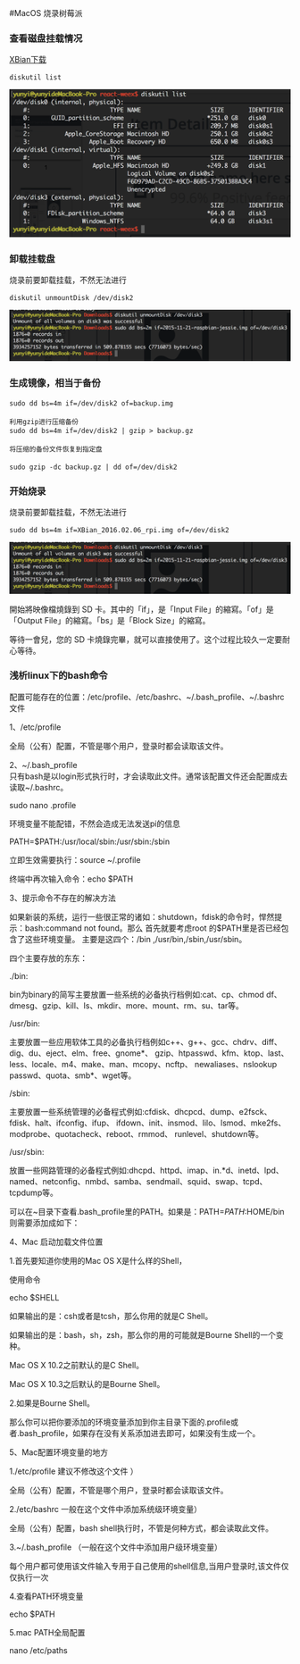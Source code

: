#MacOS 烧录树莓派

### 查看磁盘挂载情况
[XBian下载](http://download.xbian.org/release/XBian_2016.02.06_rpi.img.gz)
```
diskutil list
```
![png](../assets/raspbian/list.png)

### 卸载挂载盘
烧录前要卸载挂载，不然无法进行

```
diskutil unmountDisk /dev/disk2
```
![png](../assets/raspbian/burning.png)

### 生成镜像，相当于备份
```
sudo dd bs=4m if=/dev/disk2 of=backup.img

利用gzip进行压缩备份
sudo dd bs=4m if=/dev/disk2 | gzip > backup.gz

将压缩的备份文件恢复到指定盘

sudo gzip -dc backup.gz | dd of=/dev/disk2
```

### 开始烧录
烧录前要卸载挂载，不然无法进行

```
sudo dd bs=4m if=XBian_2016.02.06_rpi.img of=/dev/disk2
```
![png](../assets/raspbian/burning.png)


開始將映像檔燒錄到 SD 卡。其中的「if」，是「Input File」的縮寫。「of」是「Output File」的縮寫。「bs」是「Block Size」的縮寫。

﻿等待一會兒，您的 SD 卡燒錄完畢，就可以直接使用了。这个过程比较久一定要耐心等待。

### 浅析linux下的bash命令

配置可能存在的位置：/etc/profile、/etc/bashrc、~/.bash_profile、~/.bashrc文件

1、/etc/profile 

全局（公有）配置，不管是哪个用户，登录时都会读取该文件。 

2、~/.bash_profile  
只有bash是以login形式执行时，才会读取此文件。通常该配置文件还会配置成去读取~/.bashrc。

sudo nano .profile

环境变量不能配错，不然会造成无法发送pi的信息

PATH=$PATH:/usr/local/sbin:/usr/sbin:/sbin
 
立即生效需要执行：source ~/.profile

终端中再次输入命令：echo $PATH
 
3、提示命令不存在的解决方法

如果新装的系统，运行一些很正常的诸如：shutdown，fdisk的命令时，悍然提示：bash:command not found。那么
首先就要考虑root 的$PATH里是否已经包含了这些环境变量。
主要是这四个：/bin ,/usr/bin,/sbin,/usr/sbin。

四个主要存放的东东：

./bin: 

bin为binary的简写主要放置一些系统的必备执行档例如:cat、cp、chmod df、dmesg、gzip、kill、ls、mkdir、more、mount、rm、su、tar等。 

/usr/bin: 

主要放置一些应用软体工具的必备执行档例如c++、g++、gcc、chdrv、diff、dig、du、eject、elm、free、gnome*、 gzip、htpasswd、kfm、ktop、last、less、locale、m4、make、man、mcopy、ncftp、 newaliases、nslookup passwd、quota、smb*、wget等。 
  
/sbin: 

主要放置一些系统管理的必备程式例如:cfdisk、dhcpcd、dump、e2fsck、fdisk、halt、ifconfig、ifup、 ifdown、init、insmod、lilo、lsmod、mke2fs、modprobe、quotacheck、reboot、rmmod、 runlevel、shutdown等。 
  
/usr/sbin: 

放置一些网路管理的必备程式例如:dhcpd、httpd、imap、in.*d、inetd、lpd、named、netconfig、nmbd、samba、sendmail、squid、swap、tcpd、tcpdump等。

可以在~目录下查看.bash_profile里的PATH。如果是：PATH=$PATH:$HOME/bin则需要添加成如下：

4、Mac 启动加载文件位置

1.首先要知道你使用的Mac OS X是什么样的Shell，

使用命令

echo $SHELL

如果输出的是：csh或者是tcsh，那么你用的就是C Shell。

如果输出的是：bash，sh，zsh，那么你的用的可能就是Bourne Shell的一个变种。

Mac OS X 10.2之前默认的是C Shell。

Mac OS X 10.3之后默认的是Bourne Shell。
 
2.如果是Bourne Shell。

那么你可以把你要添加的环境变量添加到你主目录下面的.profile或者.bash_profile，如果存在没有关系添加进去即可，如果没有生成一个。
 
5、Mac配置环境变量的地方

1./etc/profile 建议不修改这个文件 ）

全局（公有）配置，不管是哪个用户，登录时都会读取该文件。
 
2./etc/bashrc 一般在这个文件中添加系统级环境变量）

全局（公有）配置，bash shell执行时，不管是何种方式，都会读取此文件。
 
3.~/.bash_profile （一般在这个文件中添加用户级环境变量）

每个用户都可使用该文件输入专用于自己使用的shell信息,当用户登录时,该文件仅仅执行一次

4.查看PATH环境变量

echo $PATH

5.mac PATH全局配置

nano /etc/paths
 